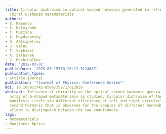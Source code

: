 ```yaml
---
title: Circular dichroism in optical second harmonic generated in reflection from
  chiral G-shaped metamaterials
authors:
- E. Mamonov
- I. Kolmychek
- T. Murzina
- A. Maydykovsky
- O. Aktsipetrov
- V. Valev
- T. Verbiest
- A. Silhanek
- V. Moshchalkov
date: '2012-03-01'
publishDate: '2025-03-15T18:26:12.312468Z'
publication_types:
- article-journal
publication: '*Journal of Physics: Conference Series*'
doi: 10.1088/1742-6596/352/1/012029
abstract: Influence of chirality on the optical second harmonic generated from planar
  array of G-shaped metamaterials is studied. Circular dichroism of these nanostructures
  manifests itself via different efficiency of left and right circularly polarized
  second harmonic that is observed for the samples of different handedness. This difference
  allows to distinguish between the two enantiomers.
tags:
- Metamaterials
- Nonlinear Optics
---
```

